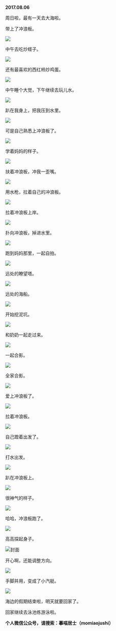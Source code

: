 
          
**2017.08.06**

周日啦，最有一天去大海啦。

带上了冲浪板。


![](http://imglf0.nosdn.127.net/img/Y2N4TW9NcHJBcVFkYURlSE1TanlEZWROVDVYWmQzdGc1aTN6cUtnK2ludz0.jpg)


中午去吃炒蛏子。


![](http://imglf.nosdn.127.net/img/VGdZOXJsbEp3aHEwZ09icE5jTEpNamN3dVVYd2U1MWNTZ3VoMzh3bllUOD0.jpg)


还有最喜欢的西红柿炒鸡蛋。


![](http://imglf0.nosdn.127.net/img/Q2t6d3pTMXJuejNqbzNVUnhjc2J2ZnpLVnlYU1FhR2h1dkZhbWxQTWtMQT0.jpg)


中午睡个大觉，下午继续去玩儿水。


![](http://imglf2.nosdn.127.net/img/b3pYZ0Vvb2tFMzFDbzMrejdtMlRsUG0ybi9odkpxTGNDVVBMcDE1Q2JXZz0.jpg)


趴在我身上，把我压到水里。


![](http://imglf0.nosdn.127.net/img/SjNwamlZMXhzblhmbEl3bE0rWEhNOHZ6aXJqSmJYVk1lL3Q5ZWkwMFJCST0.jpg)


可是自己熟悉上冲浪板了。


![](http://imglf.nosdn.127.net/img/NjFONXVxM2drdDk5eXJySFdyR3FneituZmwrelY2K3pWaTdSL2FYcEI0RT0.jpg)


学着妈妈的样子。


![](http://imglf1.nosdn.127.net/img/TVh5bURrZXVvNUFmZ2o2bnI4V0NRSnNDU2xlNEdMQXdteVlwM3I0dGZ2MD0.jpg)


扶着冲浪板，冲我一歪嘴。


![](http://imglf2.nosdn.127.net/img/RVdKS1BNVjF0OEhmNTBMRnNSNXR4d2gyYktjOERpNUpHZVAzMTR5S0dWWT0.jpg)


用水枪，拉着自己的冲浪板。


![](http://imglf2.nosdn.127.net/img/VjhNci91c1dBeDVtQm9GZ09JbEFDcjVXVTEvQjFoQXhYa0ptejkzUDZIRT0.jpg)


拉着冲浪板上岸。


![](http://imglf1.nosdn.127.net/img/ODB3bEdwRitjajhMd2JZOFFpS0gzSitXODM4T0NOaFM4QVp4VVVqZFVacz0.jpg)


扑向冲浪板，掉进水里。


![](http://imglf0.nosdn.127.net/img/SWRyaEVCaHl6MnZQY2FLeldrQ0R4N1BUbTBZdzVpdmZIdkh2eGowVXRRdz0.jpg)


跑到妈妈那里，一起自拍。


![](http://imglf1.nosdn.127.net/img/TVllUm1EQ2g0WGx2a3JWR0c0QWNuTWRpM0M4dGJGSXhUd1dZVUFxcTF0WT0.jpg)


远处的瞭望塔。


![](http://imglf0.nosdn.127.net/img/OUxubmpXK3k2TCtLQk9qMmFRL3YyeFkzMVlFRFlNd1N4cDZoR0taQ2gycz0.jpg)


远处的海船。


![](http://imglf0.nosdn.127.net/img/MzhhbC9rdVRCL3pFazFNcTdWdG16QytzU0ZYdE9ZaVhlVWdBZ205Nm5yWT0.jpg)


开始挖泥坑。


![](http://imglf2.nosdn.127.net/img/RStpNVNSYlJjN2lnbEUrQ3lnaVlUYk82SERFeDgvMkptUjJzUDNmQ0hUYz0.jpg)


和奶奶一起走过来。


![](http://imglf0.nosdn.127.net/img/RWExMlV4Y3ZuVmdDVHVrNEI0UGs2T0xPMEtwWlBBWWJvb01UZFplQUk5bz0.jpg)


一起合影。


![](http://imglf2.nosdn.127.net/img/N29yZEUyNFJtOG1MZldmeEpEKzRzOVVsb3JsUWtpWG1tZVNzdXJoZW1xbz0.jpg)


全家合影。


![](http://imglf1.nosdn.127.net/img/NUEvMWdTcEpiejR6bDhZWWhNZzdYMVZseHFTem9iSGtjdUZWZTg3a0FsMD0.jpg)


爱上冲浪板了。


![](http://imglf.nosdn.127.net/img/cG5vdWN5alpHMEY2ejJYUG14RWk5ZjlxaGtJSXJzVTI2cUoxM0puWlZaND0.jpg)


拉着冲浪板。


![](http://imglf.nosdn.127.net/img/MFY0ai9XcHhmby94SWUxbExEYXMvNU9UQlZDQWNYTlA1UXlsWDBSZVFDUT0.jpg)


自己蹬着出发了。


![](http://imglf.nosdn.127.net/img/RXdGcG52cWpHUW1wVjUrUU9IYzdYR0lqTkR1TzBmQmVWWm1rUm5IM2Y1QT0.jpg)


打水出发。


![](http://imglf0.nosdn.127.net/img/OTZtRmVjMk1hTEs3TDRKWEFVSmJ1L1FIL0lJKzFqekpSUWZsQ1A3S3puaz0.jpg)


趴在冲浪板上。


![](http://imglf1.nosdn.127.net/img/T2hxNWN3cHQ2WEZBOXpWbXZOc2tUaHJkKy9XSTQxR0l4YmVlOWYzSVNIQT0.jpg)


很神气的样子。


![](http://imglf0.nosdn.127.net/img/VjdBR01wWWRLM3FBRDB3Uk5RNVZsdWxBM3R6YXJqSWdIeG0zbit0SXZpUT0.jpg)


哈哈，冲浪板跑了。


![](http://imglf1.nosdn.127.net/img/c0FHalF4NmV1VWJodnUyeHEwck1qTzIrV0FlZFliOS9VQ1JPcUNsS0x6dz0.jpg)


高高探起身子。


![](http://imglf1.nosdn.127.net/img/Mml3cG43WGwwME9WZ21hU3JnNjRCTXNMZTdTdVV6SWp1TXlZSGhUZDc2Yz0.jpg)封面


开心啊，还能调整方向。


![](http://imglf0.nosdn.127.net/img/cnZ3Q0Y0MlNmMmM2ZHJCQWxtUTZ2ejNhV2RMYUFWWEJYZ3g3QlhHNUNwND0.jpg)


手脚并用，变成了小汽艇。


![](http://imglf2.nosdn.127.net/img/Wms2R0Y2emFmcXpoTmh6cVNyZHR6ZXZ1dytZKzhlRmZvbkNYT3lTdmh0az0.jpg)


海边的假期结束啦，明天就要回家了。

回家继续去泳池练游泳啦。


**个人微信公众号，请搜索：摹喵居士（momiaojushi）**

        